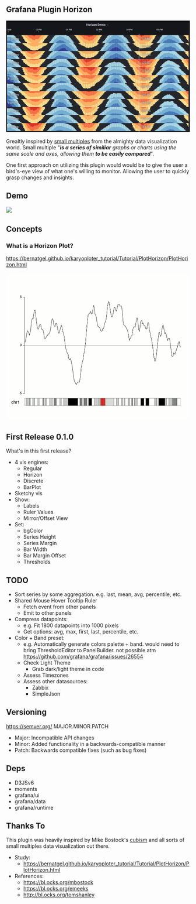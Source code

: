 ## Grafana Plugin Horizon

![](./images/cover.png)

Grealtly inspired by [small multiples](https://en.wikipedia.org/wiki/Small_multiple) from the almighty data visualization world. Small multiple "***is a series of similiar** graphs or charts  using the same scale and axes, allowing them **to be easily compared***".

One first approach on utilizing this plugin would would be to give the user a bird's-eye view of what one's willing to monitor. Allowing the user to quickly grasp changes and insights.

## Demo

![](./images/demo0.gif)

## Concepts
### What is a Horizon Plot?
https://bernatgel.github.io/karyoploter_tutorial/Tutorial/PlotHorizon/PlotHorizon.html

![](./images/horizon-explain.gif)


## First Release 0.1.0
What's in this first release?
* 4 vis engines:
    * Regular
    * Horizon
    * Discrete
    * BarPlot
* Sketchy vis
* Show:
    * Labels
    * Ruler Values
    * Mirror/Offset View
* Set:
    * bgColor 
    * Series Height
    * Series Margin
    * Bar Width
    * Bar Margin Offset
    * Thresholds

## TODO
* Sort series by some aggregation. e.g. last, mean, avg, percentile, etc.
* Shared Mouse Hover Tooltip Ruler
    * Fetch event from other panels
    * Emit to other panels
* Compress datapoints:
    * e.g. Fit 1800 datapoints into 1000 pixels
    * Get options: avg, max, first, last, percentile, etc.
* Color + Band preset:
    * e.g. Automatically generate colors palette + band.
    would need to bring ThresholdEditor to PanelBuilder. not possible atm https://github.com/grafana/grafana/issues/26554
    * Check Light Theme
        * Grab dark/light theme in code
    * Assess Timezones
    * Assess other datasources:
        * Zabbix
        * SimpleJson 



## Versioning
https://semver.org/
MAJOR.MINOR.PATCH
* Major: Incompatible API changes
* Minor: Added functionality in a backwards-compatible manner
* Patch: Backwards compatible fixes (such as bug fixes)

## Deps
* D3JSv6
* moments
* grafana/ui
* grafana/data
* grafana/runtime

## Thanks To
This plugin was heavily inspired by Mike Bostock's [cubism](https://square.github.io/cubism/) and all sorts of small multiples data visualization out there.
* Study:
    * https://bernatgel.github.io/karyoploter_tutorial/Tutorial/PlotHorizon/PlotHorizon.html
* References:
    * https://bl.ocks.org/mbostock
    * https://bl.ocks.org/emeeks
    * http://bl.ocks.org/tomshanley
